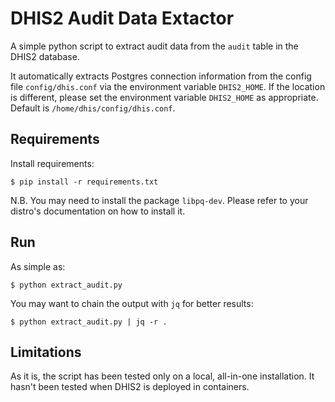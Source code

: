 # DHIS2 Audit Data Extactor
A simple python script to extract audit data from the `audit` table in the  DHIS2 database.

It automatically extracts Postgres connection information from the config file `config/dhis.conf` via the environment variable `DHIS2_HOME`. If the location is different, please set the environment variable `DHIS2_HOME` as appropriate. Default is `/home/dhis/config/dhis.conf`.

## Requirements
Install requirements:
```
$ pip install -r requirements.txt
```
N.B. You may need to install the package `libpq-dev`. Please refer to your distro's documentation on how to install it.

## Run
As simple as:
```
$ python extract_audit.py
```

You may want to chain the output with `jq` for better results:
```
$ python extract_audit.py | jq -r .
```

## Limitations
As it is, the script has been tested only on a local, all-in-one installation. It hasn't been tested when DHIS2 is deployed in containers.

